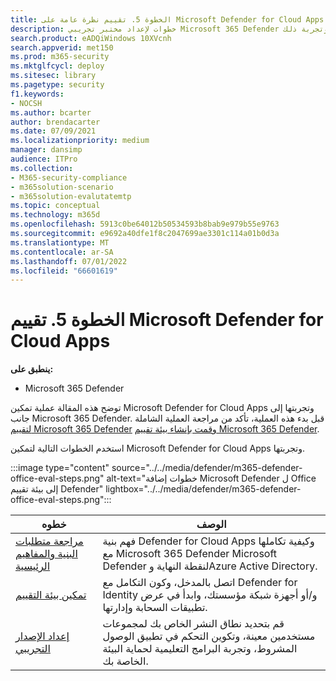 ```yaml
---
title: الخطوة 5. تقييم نظرة عامة على Microsoft Defender for Cloud Apps
description: خطوات لإعداد مختبر تجريبي Microsoft 365 Defender أو بيئة تجريبية لتجربة حل الأمان المصمم لحماية الأجهزة والهوية والبيانات والتطبيقات في مؤسستك وتجربة ذلك.
search.product: eADQiWindows 10XVcnh
search.appverid: met150
ms.prod: m365-security
ms.mktglfcycl: deploy
ms.sitesec: library
ms.pagetype: security
f1.keywords:
- NOCSH
ms.author: bcarter
author: brendacarter
ms.date: 07/09/2021
ms.localizationpriority: medium
manager: dansimp
audience: ITPro
ms.collection:
- M365-security-compliance
- m365solution-scenario
- m365solution-evalutatemtp
ms.topic: conceptual
ms.technology: m365d
ms.openlocfilehash: 5913c0be64012b50534593b8bab9e979b55e9763
ms.sourcegitcommit: e9692a40dfe1f8c2047699ae3301c114a01b0d3a
ms.translationtype: MT
ms.contentlocale: ar-SA
ms.lasthandoff: 07/01/2022
ms.locfileid: "66601619"
---
```

# <a name="step-5-evaluate-microsoft-defender-for-cloud-apps"></a>الخطوة 5. تقييم Microsoft Defender for Cloud Apps

**ينطبق على:**
- Microsoft 365 Defender


توضح هذه المقالة عملية تمكين Microsoft Defender for Cloud Apps وتجربتها إلى جانب Microsoft 365 Defender. قبل بدء هذه العملية، تأكد من مراجعة العملية الشاملة [لتقييم Microsoft 365 Defender](eval-overview.md) [وقمت بإنشاء بيئة تقييم Microsoft 365 Defender](eval-create-eval-environment.md). 
<br>

استخدم الخطوات التالية لتمكين Microsoft Defender for Cloud Apps وتجربتها.

:::image type="content" source="../../media/defender/m365-defender-office-eval-steps.png" alt-text="خطوات إضافة Microsoft Defender ل Office إلى بيئة تقييم Defender" lightbox="../../media/defender/m365-defender-office-eval-steps.png":::

|خطوه  |الوصف  |
|---------|---------|
|[مراجعة متطلبات البنية والمفاهيم الرئيسية](eval-defender-mcas-architecture.md)    | فهم بنية Defender for Cloud Apps وكيفية تكاملها مع Microsoft 365 Defender Microsoft Defender لنقطة النهاية وAzure Active Directory.        |
|[تمكين بيئة التقييم](eval-defender-mcas-enable-eval.md)     | اتصل بالمدخل، وكون التكامل مع Defender for Identity و/أو أجهزة شبكة مؤسستك، وابدأ في عرض تطبيقات السحابة وإدارتها.         |
|[إعداد الإصدار التجريبي ](eval-defender-mcas-pilot.md)    | قم بتحديد نطاق النشر الخاص بك لمجموعات مستخدمين معينة، وتكوين التحكم في تطبيق الوصول المشروط، وتجربة البرامج التعليمية لحماية البيئة الخاصة بك.       |
